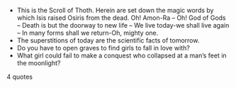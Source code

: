  - This is the Scroll of Thoth. Herein are set down the magic words by which Isis raised Osiris from the dead. Oh! Amon-Ra – Oh! God of Gods – Death is but the doorway to new life – We live today-we shall live again – In many forms shall we return-Oh, mighty one.
 - The superstitions of today are the scientific facts of tomorrow.
 - Do you have to open graves to find girls to fall in love with?
 - What girl could fail to make a conquest who collapsed at a man’s feet in the moonlight?

4 quotes